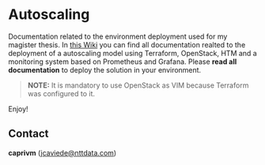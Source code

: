 # Autoscaling
Documentation related to the environment deployment used for my magister thesis. In [this Wiki](https://github.com/caprivm/thesis_msc/wiki) you can find all documentation realted to the deployment of a autoscaling model using Terraform, OpenStack, HTM and a monitoring system based on Prometheus and Grafana. Please **read all documentation** to deploy the solution in your environment. 

> **NOTE:** It is mandatory to use OpenStack as VIM because Terraform was configured to it.

Enjoy!

## Contact

**caprivm** (jcaviede@nttdata.com)
